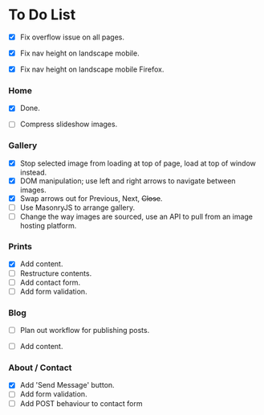 # To Do List

- [x] Fix overflow issue on all pages.
- [x] Fix nav height on landscape mobile.
- [x] Fix nav height on landscape mobile Firefox.


### Home

- [x] Done.
- [ ] Compress slideshow images.
 

### Gallery

- [x] Stop selected image from loading at top of page, load at top of window instead.
- [x] DOM manipulation; use left and right arrows to navigate between images.
- [x] Swap arrows out for Previous, Next, ~~Close~~.
- [ ] Use MasonryJS to arrange gallery.
- [ ] Change the way images are sourced, use an API to pull from an image hosting platform.

### Prints

- [x] Add content.
- [ ] Restructure contents.
- [ ] Add contact form.
- [ ] Add form validation.

### Blog

- [ ] Plan out workflow for publishing posts.
- [ ] Add content.



### About / Contact

- [x] Add 'Send Message' button.
- [ ] Add form validation.
- [ ] Add POST behaviour to contact form